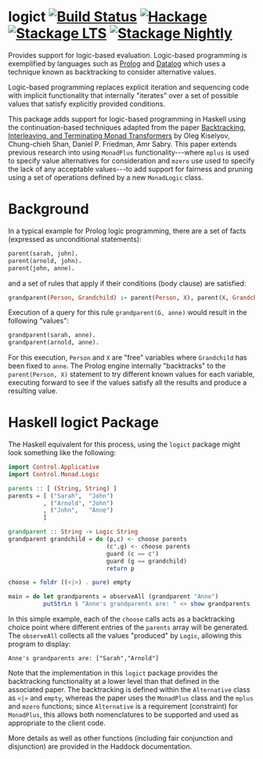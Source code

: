 # logict [![Build Status](https://github.com/Bodigrim/logict/workflows/Haskell-CI/badge.svg)](https://github.com/Bodigrim/logict/actions?query=workflow%3AHaskell-CI) [![Hackage](http://img.shields.io/hackage/v/logict.svg)](https://hackage.haskell.org/package/logict) [![Stackage LTS](http://stackage.org/package/logict/badge/lts)](http://stackage.org/lts/package/logict) [![Stackage Nightly](http://stackage.org/package/logict/badge/nightly)](http://stackage.org/nightly/package/logict)

Provides support for logic-based evaluation.  Logic-based programming
is exemplified by languages such as
[Prolog](https://wikipedia.org/wiki/Prolog) and
[Datalog](https://wikipedia.org/wiki/Datalog) which uses a technique
known as backtracking to consider alternative values.

Logic-based programming replaces explicit iteration and sequencing
code with implicit functionality that internally "iterates" over a set
of possible values that satisfy explicitly provided conditions.

This package adds support for logic-based programming in Haskell using
the continuation-based techniques adapted from the paper
[Backtracking, Interleaving, and Terminating Monad Transformers](http://okmij.org/ftp/papers/LogicT.pdf)
by Oleg Kiselyov, Chung-chieh Shan, Daniel P. Friedman, Amr Sabry.
This paper extends previous research into using `MonadPlus`
functionality---where `mplus` is used to specify value alternatives
for consideration and `mzero` use used to specify the lack of any
acceptable values---to add support for fairness and pruning using a
set of operations defined by a new `MonadLogic` class.

# Background

In a typical example for Prolog logic programming, there are a set of
facts (expressed as unconditional statements):

```prolog
parent(sarah, john).
parent(arnold, john).
parent(john, anne).
```

and a set of rules that apply if their conditions (body clause) are satisfied:

```prolog
grandparent(Person, Grandchild) :- parent(Person, X), parent(X, Grandchild).
```

Execution of a query for this rule `grandparent(G, anne)` would result in the following "values":

```prolog
grandparent(sarah, anne).
grandparent(arnold, anne).
```

For this execution, `Person` and `X` are "free" variables where
`Grandchild` has been fixed to `anne`. The Prolog engine internally
"backtracks" to the `parent(Person, X)` statement to try different
known values for each variable, executing forward to see if the values
satisfy all the results and produce a resulting value.

# Haskell logict Package

The Haskell equivalent for this process, using the `logict` package
might look something like the following:

```haskell
import Control.Applicative
import Control.Monad.Logic

parents :: [ (String, String) ]
parents = [ ("Sarah",  "John")
          , ("Arnold", "John")
          , ("John",   "Anne")
          ]

grandparent :: String -> Logic String
grandparent grandchild = do (p,c) <- choose parents
                            (c',g) <- choose parents
                            guard (c == c')
                            guard (g == grandchild)
                            return p

choose = foldr ((<|>) . pure) empty

main = do let grandparents = observeAll (grandparent "Anne")
          putStrLn $ "Anne's grandparents are: " <> show grandparents
```

In this simple example, each of the `choose` calls acts as a
backtracking choice point where different entries of the `parents`
array will be generated.  The `observeAll` collects all the values
"produced" by `Logic`, allowing this program to display:

```
Anne's grandparents are: ["Sarah","Arnold"]
```

Note that the implementation in this `logict` package provides the
backtracking functionality at a lower level than that defined in the
associated paper.  The backtracking is defined within the
`Alternative` class as `<|>` and `empty`, whereas the paper uses the
`MonadPlus` class and the `mplus` and `mzero` functions; since
`Alternative` is a requirement (constraint) for `MonadPlus`, this
allows both nomenclatures to be supported and used as appropriate to
the client code.

More details as well as other functions (including fair conjunction
and disjunction) are provided in the Haddock documentation.
